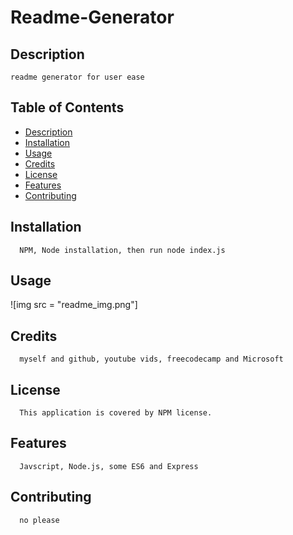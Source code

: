 # Readme-Generator

## Description 
    readme generator for user ease
    
 ## Table of Contents
 - [Description](#description)
 - [Installation](#installation)
 - [Usage](#usage)
 - [Credits](#credits)
 - [License](#license)
 - [Features](#features)
 - [Contributing](#contributing)
## Installation
      NPM, Node installation, then run node index.js
 ## Usage
 ![img src = "readme_img.png"]
    
 ## Credits
      myself and github, youtube vids, freecodecamp and Microsoft  
## License
      This application is covered by NPM license.
## Features
      Javscript, Node.js, some ES6 and Express
## Contributing
      no please
  
